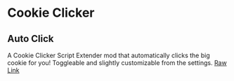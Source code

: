 # Cookie Clicker
## Auto Click
A Cookie Clicker Script Extender mod that automatically clicks the big cookie for you!
Toggleable and slightly customizable from the settings.
[Raw Link](./AutoClick.js)
